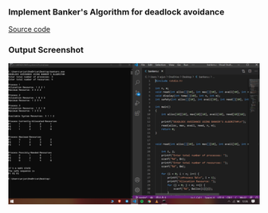 ### Implement Banker's Algorithm for deadlock avoidance

[Source code](bankers.c)

### Output Screenshot

![](output.png)